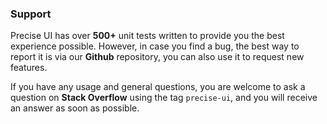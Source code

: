 ### Support

Precise UI has over **500+** unit tests written to provide you the best experience possible. However, in case you find a bug, the best way to report it is via our **Github** repository, you can also use it to request new features. 

If you have any usage and general questions, you are welcome to ask a question on **Stack Overflow** using the tag `precise-ui`, and you will receive an answer as soon as possible.